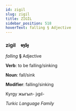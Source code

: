 ```yaml
---
id: zigil
slug: zigil
title: ZİGİL
sidebar_position: 518
hoverText: falling § Adjective
---
```


### zigil&emsp;<span kind="abugida">ⱴɟꜿ͊ɟ</span>

*falling* **§** Adjective

**Verb**: to be falling/sinking

**Noun**: fall/sink

**Modifier**: falling/sinking

Kyrgy жыгыл- jıgıl- 

*Turkic Language Family*